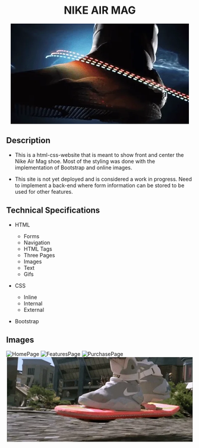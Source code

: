 <h1 align="center">NIKE AIR MAG</h1>
<div align="center"><img alt="floatingAirMag" src="/images/giphy.webp"></div>


## Description
- This is a html-css-website that is meant to show front and center the Nike Air Mag shoe. Most of the styling was done with the implementation of Bootstrap and online images. 

- This site is not yet deployed and is considered a work in progress. Need to implement a back-end where form information can be stored to be used for other features. 


## Technical Specifications
- HTML
  - Forms
  - Navigation
  - HTML Tags
  - Three Pages
  - Images
  - Text
  - Gifs
  
- CSS
  - Inline
  - Internal
  - External
 
- Bootstrap


## Images


 <img alt="HomePage" src="https://github.com/AddyRdz/HTML_Website/blob/main/images/Screenshot%202024-08-06%20at%208.08.47%E2%80%AFPM.png">

<img alt="FeaturesPage" src=https://github.com/AddyRdz/HTML_Website/blob/main/images/Screenshot%202024-08-06%20at%208.10.35%E2%80%AFPM.png>

<img alt="PurchasePage" src=https://github.com/AddyRdz/HTML_Website/blob/main/images/Screenshot%202024-08-06%20at%207.22.04%E2%80%AFPM.png>
<br>

<div align="center"><img alt="SkateboardAirMag" src="/images/skateboard.webp"></div>

